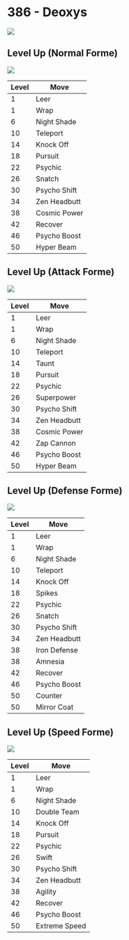 # 386 - Deoxys
![][386]

## Level Up (Normal Forme)
![][386-normal]

Level | Move
---   | ---
  1   | Leer
  1   | Wrap
  6   | Night Shade
 10   | Teleport
 14   | Knock Off
 18   | Pursuit
 22   | Psychic
 26   | Snatch
 30   | Psycho Shift
 34   | Zen Headbutt
 38   | Cosmic Power
 42   | Recover
 46   | Psycho Boost
 50   | Hyper Beam

## Level Up (Attack Forme)
![][386-attack]

Level | Move
---   | ---
  1   | Leer
  1   | Wrap
  6   | Night Shade
 10   | Teleport
 14   | Taunt
 18   | Pursuit
 22   | Psychic
 26   | Superpower
 30   | Psycho Shift
 34   | Zen Headbutt
 38   | Cosmic Power
 42   | Zap Cannon
 46   | Psycho Boost
 50   | Hyper Beam

## Level Up (Defense Forme)
![][386-defense]

Level | Move
---   | ---
  1   | Leer
  1   | Wrap
  6   | Night Shade
 10   | Teleport
 14   | Knock Off
 18   | Spikes
 22   | Psychic
 26   | Snatch
 30   | Psycho Shift
 34   | Zen Headbutt
 38   | Iron Defense
 38   | Amnesia
 42   | Recover
 46   | Psycho Boost
 50   | Counter
 50   | Mirror Coat

## Level Up (Speed Forme)
![][386-speed]

Level | Move
---   | ---
  1   | Leer
  1   | Wrap
  6   | Night Shade
 10   | Double Team
 14   | Knock Off
 18   | Pursuit
 22   | Psychic
 26   | Swift
 30   | Psycho Shift
 34   | Zen Headbutt
 38   | Agility
 42   | Recover
 46   | Psycho Boost
 50   | Extreme Speed



[386-attack]: /img/pokemon/386-attack.png
[386-defense]: /img/pokemon/386-defense.png
[386-normal]: /img/pokemon/386-normal.png
[386-speed]: /img/pokemon/386-speed.png
[386]: /img/pokemon/386.png
